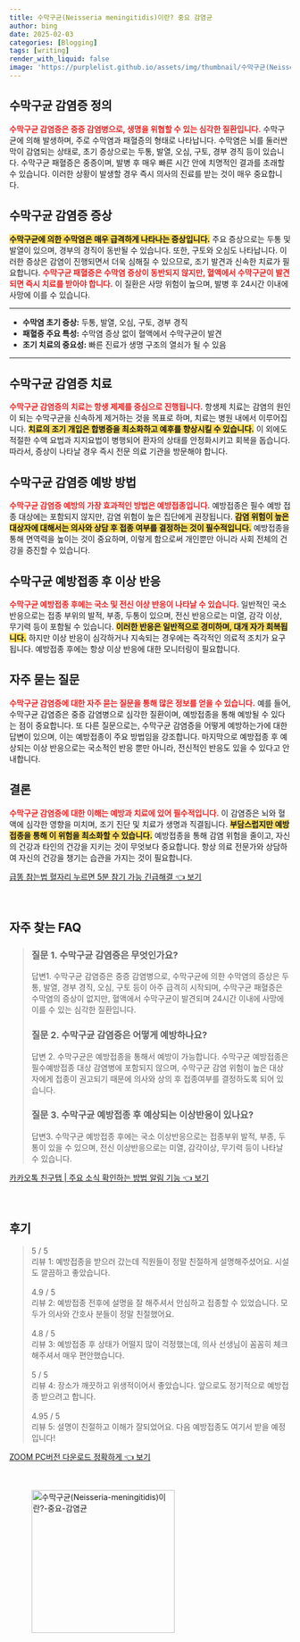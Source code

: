 ```yaml
---
title: 수막구균(Neisseria meningitidis)이란? 중요 감염균
author: bing
date: 2025-02-03
categories: [Blogging]
tags: [writing]
render_with_liquid: false
image: 'https://purplelist.github.io/assets/img/thumbnail/수막구균(Neisseria-meningitidis)이란?-중요-감염균.webp'
---
```



<h2 id='수막구균 감염증 정의'>수막구균 감염증 정의</h2>

<p><b><span style="color: #ee2323;">수막구균 감염증은 중증 감염병으로, 생명을 위협할 수 있는 심각한 질환입니다.</span></b> 수막구균에 의해 발생하며, 주로 수막염과 패혈증의 형태로 나타납니다. 수막염은 뇌를 둘러싼 막이 감염되는 상태로, 초기 증상으로는 두통, 발열, 오심, 구토, 경부 경직 등이 있습니다. 수막구균 패혈증은 중증이며, 발병 후 매우 빠른 시간 안에 치명적인 결과를 초래할 수 있습니다. 이러한 상황이 발생할 경우 즉시 의사의 진료를 받는 것이 매우 중요합니다.</p>

<h2 id='수막구균 감염증 증상'>수막구균 감염증 증상</h2>

<p><b><span style="background-color: #ffe066;">수막구균에 의한 수막염은 매우 급격하게 나타나는 증상입니다.</span></b> 주요 증상으로는 두통 및 발열이 있으며, 경부의 경직이 동반될 수 있습니다. 또한, 구토와 오심도 나타납니다. 이러한 증상은 감염이 진행되면서 더욱 심해질 수 있으므로, 조기 발견과 신속한 치료가 필요합니다. <b><span style="color: #ee2323;">수막구균 패혈증은 수막염 증상이 동반되지 않지만, 혈액에서 수막구균이 발견되면 즉시 치료를 받아야 합니다.</span></b> 이 질환은 사망 위험이 높으며, 발병 후 24시간 이내에 사망에 이를 수 있습니다.</p>

<hr />

<ul>
    <li><b>수막염 초기 증상:</b> 두통, 발열, 오심, 구토, 경부 경직</li>
    <li><b>패혈증 주요 특성:</b> 수막염 증상 없이 혈액에서 수막구균이 발견</li>
    <li><b>조기 치료의 중요성:</b> 빠른 진료가 생명 구조의 열쇠가 될 수 있음</li>
</ul>

<hr />

<h2 id='수막구균 감염증 치료'>수막구균 감염증 치료</h2>

<p><b><span style="color: #ee2323;">수막구균 감염증의 치료는 항생 제제를 중심으로 진행됩니다.</span></b> 항생제 치료는 감염의 원인이 되는 수막구균을 신속하게 제거하는 것을 목표로 하며, 치료는 병원 내에서 이루어집니다. <b><span style="background-color: #ffe066;">치료의 조기 개입은 합병증을 최소화하고 예후를 향상시킬 수 있습니다.</span></b> 이 외에도 적절한 수액 요법과 지지요법이 병행되어 환자의 상태를 안정화시키고 회복을 돕습니다. 따라서, 증상이 나타날 경우 즉시 전문 의료 기관을 방문해야 합니다.</p>

<h2 id='수막구균 감염증 예방 방법'>수막구균 감염증 예방 방법</h2>

<p><b><span style="color: #ee2323;">수막구균 감염증 예방의 가장 효과적인 방법은 예방접종입니다.</span></b> 예방접종은 필수 예방 접종 대상에는 포함되지 않지만, 감염 위험이 높은 집단에게 권장됩니다. <b><span style="background-color: #ffe066;">감염 위험이 높은 대상자에 대해서는 의사와 상담 후 접종 여부를 결정하는 것이 필수적입니다.</span></b> 예방접종을 통해 면역력을 높이는 것이 중요하며, 이렇게 함으로써 개인뿐만 아니라 사회 전체의 건강을 증진할 수 있습니다.</p>

<h2 id='수막구균 예방접종 후 이상 반응'>수막구균 예방접종 후 이상 반응</h2>

<p><b><span style="color: #ee2323;">수막구균 예방접종 후에는 국소 및 전신 이상 반응이 나타날 수 있습니다.</span></b> 일반적인 국소 반응으로는 접종 부위의 발적, 부종, 두통이 있으며, 전신 반응으로는 미열, 감각 이상, 무기력 등이 포함될 수 있습니다. <b><span style="background-color: #ffe066;">이러한 반응은 일반적으로 경미하며, 대개 자가 회복됩니다.</span></b> 하지만 이상 반응이 심각하거나 지속되는 경우에는 즉각적인 의료적 조치가 요구됩니다. 예방접종 후에는 항상 이상 반응에 대한 모니터링이 필요합니다.</p>

<h2 id='자주 묻는 질문'>자주 묻는 질문</h2>

<p><b><span style="color: #ee2323;">수막구균 감염증에 대한 자주 묻는 질문을 통해 많은 정보를 얻을 수 있습니다.</span></b> 예를 들어, 수막구균 감염증은 중증 감염병으로 심각한 질환이며, 예방접종을 통해 예방될 수 있다는 점이 중요합니다. 또 다른 질문으로는, 수막구균 감염증을 어떻게 예방하는가에 대한 답변이 있으며, 이는 예방접종이 주요 방법임을 강조합니다. 마지막으로 예방접종 후 예상되는 이상 반응으로는 국소적인 반응 뿐만 아니라, 전신적인 반응도 있을 수 있다고 안내합니다.</p>

<h2 id='결론'>결론</h2>

<p><b><span style="color: #ee2323;">수막구균 감염증에 대한 이해는 예방과 치료에 있어 필수적입니다.</span></b> 이 감염증은 뇌와 혈액에 심각한 영향을 미치며, 조기 진단 및 치료가 생명과 직결됩니다. <b><span style="background-color: #ffe066;">부담스럽지만 예방접종을 통해 이 위험을 최소화할 수 있습니다.</span></b> 예방접종을 통해 감염 위험을 줄이고, 자신의 건강과 타인의 건강을 지키는 것이 무엇보다 중요합니다. 항상 의료 전문가와 상담하여 자신의 건강을 챙기는 습관을 가지는 것이 필요합니다.</p>


<p><a class="click-button" title="급똥 참는법 혈자리 누르면 5분 참기 가능 긴급해결" href="https://purplelist.github.io/posts/%EA%B8%89%EB%98%A5-%EC%B0%B8%EB%8A%94%EB%B2%95-%ED%98%88%EC%9E%90%EB%A6%AC-%EB%88%84%EB%A5%B4%EB%A9%B4-5%EB%B6%84-%EC%B0%B8%EA%B8%B0-%EA%B0%80%EB%8A%A5-%EA%B8%B4%EA%B8%89%ED%95%B4%EA%B2%B0/" rel="dofollow">급똥 참는법 혈자리 누르면 5분 참기 가능 긴급해결 👈 보기</a></p><br>
<h2 id='자주_찾는_FAQ'>자주 찾는 FAQ</h2>
<div itemscope="" itemtype="https://schema.org/FAQPage"> 
<blockquote> 
<div itemscope="" itemprop="mainEntity" itemtype="https://schema.org/Question"> 
<h3 itemprop="name">질문 1. 수막구균 감염증은 무엇인가요?</h3> 
<div itemscope="" itemprop="acceptedAnswer" itemtype="https://schema.org/Answer"> 
<span itemprop="text"> 
<p>답변1. 수막구균 감염증은 중증 감염병으로, 수막구균에 의한 수막염의 증상은 두통, 발열, 경부 경직, 오심, 구토 등이 아주 급격히 시작되며, 수막구균 패혈증은 수막염의 증상이 없지만, 혈액에서 수막구균이 발견되며 24시간 이내에 사망에 이를 수 있는 심각한 질환입니다.</p> 
</span> 
</div> 
</div> 
<div itemscope="" itemprop="mainEntity" itemtype="https://schema.org/Question"> 
<h3 itemprop="name">질문 2. 수막구균 감염증은 어떻게 예방하나요?</h3> 
<div itemscope="" itemprop="acceptedAnswer" itemtype="https://schema.org/Answer"> 
<span itemprop="text"> 
<p>답변 2. 수막구균은 예방접종을 통해서 예방이 가능합니다. 수막구균 예방접종은 필수예방접종 대상 감염병에 포함되지 않으며, 수막구균 감염 위험이 높은 대상자에게 접종이 권고되기 때문에 의사와 상의 후 접종여부를 결정하도록 되어 있습니다.</p> 
</span> 
</div> 
</div> 
<div itemscope="" itemprop="mainEntity" itemtype="https://schema.org/Question"> 
<h3 itemprop="name">질문 3. 수막구균 예방접종 후 예상되는 이상반응이 있나요?</h3> 
<div itemscope="" itemprop="acceptedAnswer" itemtype="https://schema.org/Answer"> 
<span itemprop="text"> 
<p>답변3. 수막구균 예방접종 후에는 국소 이상반응으로는 접종부위 발적, 부종, 두통이 있을 수 있으며, 전신 이상반응으로는 미열, 감각이상, 무기력 등이 나타날 수 있습니다.</p> 
</span> 
</div> 
</div> 
</blockquote> 
</div>
<p><a class="click-button" title="카카오톡 친구탭 | 주요 소식 확인하는 방법 알림 기능" href="https://purplelist.github.io/posts/%EC%B9%B4%EC%B9%B4%EC%98%A4%ED%86%A1-%EC%B9%9C%EA%B5%AC%ED%83%AD-%EC%A3%BC%EC%9A%94-%EC%86%8C%EC%8B%9D-%ED%99%95%EC%9D%B8%ED%95%98%EB%8A%94-%EB%B0%A9%EB%B2%95-%EC%95%8C%EB%A6%BC-%EA%B8%B0%EB%8A%A5/" rel="dofollow">카카오톡 친구탭 | 주요 소식 확인하는 방법 알림 기능 👈 보기</a></p><br>
<h2 id='후기'>후기</h2>
<div itemscope itemtype="https://schema.org/Product">
  <blockquote>
  <div itemprop="review" itemscope itemtype="https://schema.org/Review">
      <div itemprop="reviewRating" itemscope itemtype="https://schema.org/Rating"> <span itemprop="ratingValue">5</span> / <span itemprop="bestRating">5</span> </div>
      <span itemprop="reviewBody">리뷰 1: 예방접종을 받으러 갔는데 직원들이 정말 친절하게 설명해주셨어요. 시설도 깔끔하고 좋았습니다.</span>
  </div>
  <br>
  <div itemprop="review" itemscope itemtype="https://schema.org/Review">
      <div itemprop="reviewRating" itemscope itemtype="https://schema.org/Rating"> <span itemprop="ratingValue">4.9</span> / <span itemprop="bestRating">5</span> </div>
      <span itemprop="reviewBody">리뷰 2: 예방접종 전후에 설명을 잘 해주셔서 안심하고 접종할 수 있었습니다. 모두가 의사와 간호사 분들이 정말 친절했어요.</span>
  </div>
  <br>
  <div itemprop="review" itemscope itemtype="https://schema.org/Review">
      <div itemprop="reviewRating" itemscope itemtype="https://schema.org/Rating"> <span itemprop="ratingValue">4.8</span> / <span itemprop="bestRating">5</span> </div>
      <span itemprop="reviewBody">리뷰 3: 예방접종 후 상태가 어떨지 많이 걱정했는데, 의사 선생님이 꼼꼼히 체크해주셔서 매우 편안했습니다.</span>
  </div>
  <br>
  <div itemprop="review" itemscope itemtype="https://schema.org/Review">
      <div itemprop="reviewRating" itemscope itemtype="https://schema.org/Rating"> <span itemprop="ratingValue">5</span> / <span itemprop="bestRating">5</span> </div>
      <span itemprop="reviewBody">리뷰 4: 장소가 깨끗하고 위생적이어서 좋았습니다. 앞으로도 정기적으로 예방접종 받으려고 합니다.</span>
  </div>
  <br>
  <div itemprop="review" itemscope itemtype="https://schema.org/Review">
      <div itemprop="reviewRating" itemscope itemtype="https://schema.org/Rating"> <span itemprop="ratingValue">4.95</span> / <span itemprop="bestRating">5</span> </div>
      <span itemprop="reviewBody">리뷰 5: 설명이 친절하고 이해가 잘되었어요. 다음 예방접종도 여기서 받을 예정입니다!</span>
  </div>
  </blockquote>
</div>
<p><a class="click-button" title="ZOOM PC버전 다운로드 정확하게" href="https://purplelist.github.io/posts/ZOOM-PC%EB%B2%84%EC%A0%84-%EB%8B%A4%EC%9A%B4%EB%A1%9C%EB%93%9C-%EC%A0%95%ED%99%95%ED%95%98%EA%B2%8C/" rel="dofollow">ZOOM PC버전 다운로드 정확하게 👈 보기</a></p><br>
<figure class="image"><img src="https://purplelist.github.io/assets/img/thumbnail/수막구균(Neisseria-meningitidis)이란?-중요-감염균.webp" alt="수막구균(Neisseria-meningitidis)이란?-중요-감염균" width="256" height="256"></figure>
